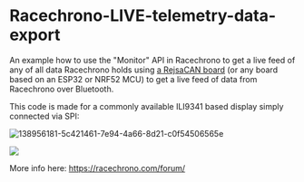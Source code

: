 # Racechrono-LIVE-telemetry-data-export  

An example how to use the "Monitor" API in Racechrono to get a live feed of any of all data Racechrono holds using <a target=_blank href=https://github.com/MagnusThome/RejsaCAN-ESP32>a RejsaCAN board</a> (or any board based on an ESP32 or NRF52 MCU) to get a live feed of data from Racechrono over Bluetooth.

This code is made for a commonly available ILI9341 based display simply connected via SPI:

![138956181-5c421461-7e94-4a66-8d21-c0f54506565e](https://user-images.githubusercontent.com/32169384/139599606-2ad71cbc-2545-4b49-b409-847e96763dfc.png)


<a href="https://www.youtube.com/watch?v=f61Pw1ZjPyw"><img src=https://user-images.githubusercontent.com/32169384/139599643-c06efdc9-39f7-4c51-9084-7b14ee37d968.png></a>


More info here:
https://racechrono.com/forum/




